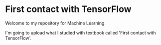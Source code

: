 # First contact with TensorFlow
Welcome to my repository for Machine Learning.

I'm going to upload what I studied with textbook called 'First contact with TensorFlow'.
